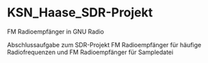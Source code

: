 # KSN_Haase_SDR-Projekt
FM Radioempfänger in GNU Radio

Abschlussaufgabe zum SDR-Projekt 
FM Radioempfänger für häufige Radiofrequenzen und FM Radioempfänger für Sampledatei 
